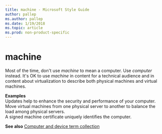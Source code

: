 ```yaml
---
title: machine - Microsoft Style Guide
author: pallep
ms.author: pallep
ms.date: 1/19/2018
ms.topic: article
ms.prod: non-product-specific
---
```


# machine

Most of the time, don't use *machine* to mean a computer. Use *computer* instead. It's OK to use *machine*
in content for a technical audience and in content about virtualization
to describe both physical machines and virtual machines.

**Examples**  
Updates help to enhance the security and performance of your computer.  
Move virtual machines from one physical server to another to balance the load among physical servers.  
A signed machine certificate uniquely identifies the computer.

**See also** [Computer and device term collection](/style-guide/a-z-word-list-term-collections/term-collections/computer-device-terms)
